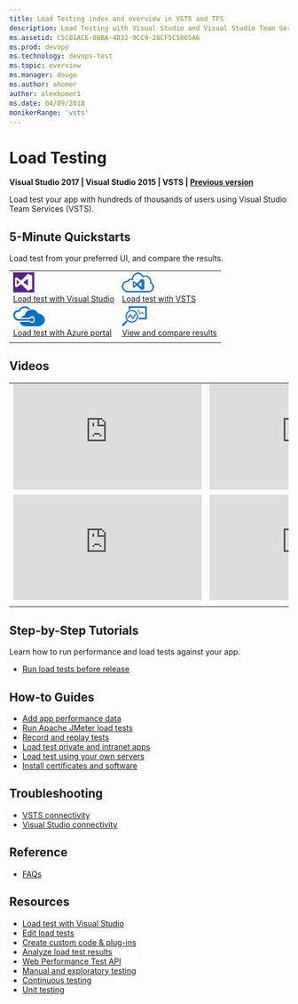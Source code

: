 ```yaml
---
title: Load Testing index and overview in VSTS and TFS
description: Load Testing with Visual Studio and Visual Studio Team Services (VSTS)
ms.assetid: C5C81ACE-0BBA-4D32-9CC9-28CF5C5865A6
ms.prod: devops
ms.technology: devops-test
ms.topic: overview
ms.manager: douge
ms.author: ahomer
author: alexhomer1
ms.date: 04/09/2018
monikerRange: 'vsts'
---
```


# Load Testing

**Visual Studio 2017 | Visual Studio 2015 | VSTS | [Previous version](https://msdn.microsoft.com/library/dn250793%28v=vs.120%29.aspx)**

Load test your app with hundreds of thousands of users using Visual Studio Team Services (VSTS).

## 5-Minute Quickstarts

Load test from your preferred UI, and compare the results.

| | |
| --- | --- |
| ![icon](_img/visualstudio-icon.png)<br />[Load test with Visual Studio](getting-started-with-performance-testing.md) | ![icon](_img/vsts-icon.png)<br />[Load test with VSTS](get-started-simple-cloud-load-test.md) |
| ![icon](_img/azure-icon.png)<br />[Load test with Azure portal](app-service-web-app-performance-test.md) | ![icon](_img/reviewresults-icon.png)<br />[View and compare results](performance-reports.md) |
| | |

## Videos

| | |
| --- | --- |
| <iframe src="https://channel9.msdn.com/Events/Ignite/New-Zealand-2016/M379/player" width="340" height="190" allowFullScreen="true" frameBorder="0"></iframe> | <iframe src="https://channel9.msdn.com/Blogs/Developer-Support-Series-PGI-Sessions/Developer-Support-Series-Cloud-Load-Testing/player" width="340" height="190" allowFullScreen="true" frameBorder="0"></iframe> |
| <iframe src="https://channel9.msdn.com/Events/TechDays/Techdays-2016-The-Netherlands/Cloud-Based-Load-Testing-of-web-applications-with-Visual-Studio-2015/player" width="340" height="190" allowFullScreen frameBorder="0"></iframe> | <iframe src="https://channel9.msdn.com/Shows/Cloud+Cover/Episode-213-Azure-App-Service-Best-Practices-for-Large-Scale-Applications/player" width="340" height="190" allowFullScreen="true" frameBorder="0"></iframe> |
| | |

## Step-by-Step Tutorials

Learn how to run performance and load tests against your app.

* [Run load tests before release](run-performance-tests-app-before-release.md)

## How-to Guides

* [Add app performance data](get-performance-data-for-load-tests.md)
* [Run Apache JMeter load tests](get-started-jmeter-test.md)
* [Record and replay tests](record-and-replay-cloud-load-tests.md)
* [Load test private and intranet apps](clt-behind-firewall.md)
* [Load test using your own servers](clt-with-private-machines.md)
* [Install certificates and software](install-certs-and-software.md)

## Troubleshooting

* [VSTS connectivity](reference-qa.md#qaconnectts)
* [Visual Studio connectivity](reference-qa.md#troubleshooting)

## Reference

* [FAQs](reference-qa.md)

## Resources

* [Load test with Visual Studio](https://docs.microsoft.com/visualstudio/test/quickstart-create-a-load-test-project)
* [Edit load tests](https://docs.microsoft.com/visualstudio/test/edit-load-tests)
* [Create custom code &amp; plug-ins](https://docs.microsoft.com/visualstudio/test/create-custom-code-and-plug-ins-for-load-tests)
* [Analyze load test results](https://docs.microsoft.com/visualstudio/test/analyze-load-test-results-using-the-load-test-analyzer)
* [Web Performance Test API](https://docs.microsoft.com/visualstudio/test/how-to-use-the-web-performance-test-api)
* [Manual and exploratory testing](../manual-test/index.md)
* [Continuous testing](../pipelines/test/index.md)
* [Unit testing](https://docs.microsoft.com/visualstudio/test/developer-testing-scenarios)
